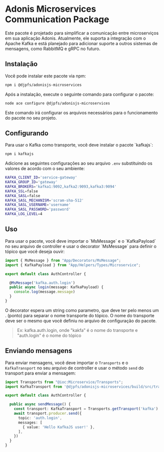 <h1>Adonis Microservices Communication Package</h1>

Este pacote é projetado para simplificar a comunicação entre microserviços em sua aplicação Adonis. Atualmente, ele suporta a integração com o Apache Kafka e está planejado para adicionar suporte a outros sistemas de mensagens, como RabbitMQ e gRPC no futuro.

<h2>Instalação</h2>
Você pode instalar este pacote via npm:

```bash
npm i @djpfs/adonisjs-microservices
```

Após a instalação, execute o seguinte comando para configurar o pacote:
```bash
node ace configure @djpfs/adonisjs-microservices
```
Este comando irá configurar os arquivos necessários para o funcionamento do pacote no seu projeto.


<h2>Configurando</h2>
Para usar o Kafka como transporte, você deve instalar o pacote `kafkajs`:

```bash 
npm i kafkajs
```

Adicione as seguintes configurações ao seu arquivo `.env` substituindo os valores de acordo com o seu ambiente:
```bash
KAFKA_CLIENT_ID='service-gateway'
KAFKA_GROUP_ID='gateway'
KAFKA_BROKERS='kafka1:9092,kafka2:9093,kafka3:9094'
KAFKA_SSL=false
KAFKA_SASL=false
KAFKA_SASL_MECHANISM='scram-sha-512'
KAFKA_SASL_USERNAME='username'
KAFKA_SASL_PASSWORD='password'
KAFKA_LOG_LEVEL=4
```

<h2>Uso</h2>
Para usar o pacote, você deve importar o `MsMessage` e o `KafkaPayload` no seu arquivo de controller e usar o decorator `MsMessage` para definir o tópico que você deseja ouvir:

```typescript
import { MsMessage } from "App/Decorators/MsMessage";
import { KafkaPayload } from "App/Helpers/Types/Microservice";

export default class AuthController {

  @MsMessage('kafka.auth.login')
  public async login(message: KafkaPayload) {
    console.log(message.message)
  }
}
```

O decorator espera um string como parametro, que deve ter pelo menos um . (ponto) para separar o nome transporte do tópico. O nome do transporte deve ser o mesmo que você definiu no arquivo de configuração do pacote.

> Ex: kafka.auth.login, onde "kakfa" é o nome do transporte e "auth.login" é o nome do tópico

<h2>Enviando mensagens</h2>

Para enviar mensagens, você deve importar o `Transports` e o `KafkaTransport` no seu arquivo de controller e usar o método `send` do transport para enviar a mensagem:
```typescript
import Transports from "@ioc:Microservice/Transports";
import KafkaTransport from '@djpfs/adonisjs-microservices/build/src/transports/kafka'

export default class AuthController {

  public async sendMessage() {
    const transport: KafkaTransport = Transports.getTransport('kafka')
    await transport.producer.send({
      topic: 'auth.login',
      messages: [
        { value: 'Hello KafkaJS user!' },
      ],
    })
  }
}